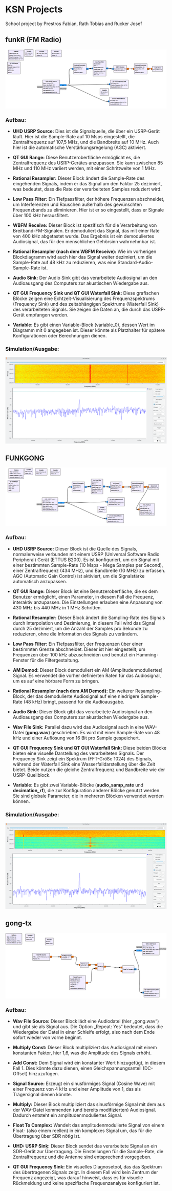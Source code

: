 # KSN Projects
School project by Prestros Fabian, Rath Tobias and Rucker Josef


## funkR (FM Radio)

![funkR Flow-Graph](Images/funkR.png)

### Aufbau:

- **UHD USRP Source:** Dies ist die Signalquelle, die über ein USRP-Gerät läuft. Hier ist die Sample-Rate auf 10 Msps eingestellt, die Zentralfrequenz auf 107,5 MHz, und die Bandbreite auf 10 MHz. Auch hier ist die automatische Verstärkungsregelung (AGC) aktiviert.

- **QT GUI Range:** Diese Benutzeroberfläche ermöglicht es, die Zentralfrequenz des USRP-Gerätes anzupassen. Sie kann zwischen 85 MHz und 110 MHz variiert werden, mit einer Schrittweite von 1 MHz.

- **Rational Resampler:** Dieser Block ändert die Sample-Rate des eingehenden Signals, indem er das Signal um den Faktor 25 dezimiert, was bedeutet, dass die Rate der verarbeiteten Samples reduziert wird.

- **Low Pass Filter:** Ein Tiefpassfilter, der höhere Frequenzen abschneidet, um Interferenzen und Rauschen außerhalb des gewünschten Frequenzbands zu eliminieren. Hier ist er so eingestellt, dass er Signale über 100 kHz herausfiltert.

- **WBFM Receive:** Dieser Block ist spezifisch für die Verarbeitung von Breitband-FM-Signalen. Er demoduliert das Signal, das mit einer Rate von 400 kHz abgetastet wurde. Das Ergebnis ist ein demoduliertes Audiosignal, das für den menschlichen Gehörsinn wahrnehmbar ist.

- **Rational Resampler (nach dem WBFM Receive):** Wie im vorherigen Blockdiagramm wird auch hier das Signal weiter dezimiert, um die Sample-Rate auf 48 kHz zu reduzieren, was eine Standard-Audio-Sample-Rate ist.

- **Audio Sink:** Der Audio Sink gibt das verarbeitete Audiosignal an den Audioausgang des Computers zur akustischen Wiedergabe aus.

- **QT GUI Frequency Sink und QT GUI Waterfall Sink:** Diese grafischen Blöcke zeigen eine Echtzeit-Visualisierung des Frequenzspektrums (Frequency Sink) und des zeitabhängigen Spektrums (Waterfall Sink) des verarbeiteten Signals. Sie zeigen die Daten an, die durch das USRP-Gerät empfangen werden.

- **Variable:** Es gibt einen Variable-Block (variable_0), dessen Wert im Diagramm mit 0 angegeben ist. Dieser könnte als Platzhalter für spätere Konfigurationen oder Berechnungen dienen.

### Simulation/Ausgabe:

![funkR Sim](Images/funkR-sim.png)


## FUNKGONG

![FUNKGONG Flow-Graph](Images/FUNKGONG.png)

### Aufbau:

- **UHD USRP Source:** Dieser Block ist die Quelle des Signals, normalerweise verbunden mit einem USRP (Universal Software Radio Peripheral) Gerät (ETTUS B200). Es ist konfiguriert, um ein Signal mit einer bestimmten Sample-Rate (10 Msps - Mega Samples per Second), einer Zentralfrequenz (434 MHz), und Bandbreite (10 MHz) zu erfassen. AGC (Automatic Gain Control) ist aktiviert, um die Signalstärke automatisch anzupassen.

- **QT GUI Range:** Dieser Block ist eine Benutzeroberfläche, die es dem Benutzer ermöglicht, einen Parameter, in diesem Fall die Frequenz, interaktiv anzupassen. Die Einstellungen erlauben eine Anpassung von 430 MHz bis 440 MHz in 1 MHz Schritten.

- **Rational Resampler:** Dieser Block ändert die Sampling-Rate des Signals durch Interpolation und Dezimierung, in diesem Fall wird das Signal durch 25 dezimiert, um die Anzahl der Samples pro Sekunde zu reduzieren, ohne die Information des Signals zu verändern.

- **Low Pass Filter:** Ein Tiefpassfilter, der Frequenzen über einer bestimmten Grenze abschneidet. Dieser ist hier eingestellt, um Frequenzen über 100 kHz abzuschneiden und benutzt ein Hamming-Fenster für die Filtergestaltung.

- **AM Demod:** Dieser Block demoduliert ein AM (Amplitudenmoduliertes) Signal. Es verwendet die vorher definierten Raten für das Audiosignal, um es auf eine hörbare Form zu bringen.

- **Rational Resampler (nach dem AM Demod):** Ein weiterer Resampling-Block, der das demodulierte Audiosignal auf eine niedrigere Sample-Rate (48 kHz) bringt, passend für die Audioausgabe.

- **Audio Sink:** Dieser Block gibt das verarbeitete Audiosignal an den Audioausgang des Computers zur akustischen Wiedergabe aus.

- **Wav File Sink:** Parallel dazu wird das Audiosignal auch in eine WAV-Datei (**gong.wav**) geschrieben. Es wird mit einer Sample-Rate von 48 kHz und einer Auflösung von 16 Bit pro Sample gespeichert.

- **QT GUI Frequency Sink und QT GUI Waterfall Sink:** Diese beiden Blöcke bieten eine visuelle Darstellung des verarbeiteten Signals. Der Frequency Sink zeigt ein Spektrum (FFT-Größe 1024) des Signals, während der Waterfall Sink eine Wasserfalldarstellung über die Zeit bietet. Beide nutzen die gleiche Zentralfrequenz und Bandbreite wie der USRP-Quellblock.

- **Variable:** Es gibt zwei Variable-Blöcke (**audio_samp_rate** und **decimation_rf**), die zur Konfiguration anderer Blöcke genutzt werden. Sie sind globale Parameter, die in mehreren Blöcken verwendet werden können.

### Simulation/Ausgabe:

![FUNKGONG Sim](Images/FUNKGONG-sim.png)


## gong-tx

![gong-tx Flow-Graph](Images/gong-tx.png)

### Aufbau:

- **Wav File Source:** Dieser Block lädt eine Audiodatei (hier „gong.wav“) und gibt sie als Signal aus. Die Option „Repeat: Yes“ bedeutet, dass die Wiedergabe der Datei in einer Schleife erfolgt, also nach dem Ende sofort wieder von vorne beginnt.

- **Multiply Const:** Dieser Block multipliziert das Audiosignal mit einem konstanten Faktor, hier 1,6, was die Amplitude des Signals erhöht.

- **Add Const:** Dem Signal wird ein konstanter Wert hinzugefügt, in diesem Fall 1. Dies könnte dazu dienen, einen Gleichspannungsanteil (DC-Offset) hinzuzufügen.

- **Signal Source:** Erzeugt ein sinusförmiges Signal (Cosine Wave) mit einer Frequenz von 4 kHz und einer Amplitude von 1, das als Trägersignal dienen könnte.

- **Multiply:** Dieser Block multipliziert das sinusförmige Signal mit dem aus der WAV-Datei kommenden (und bereits modifizierten) Audiosignal. Dadurch entsteht ein amplitudenmoduliertes Signal.

- **Float To Complex:** Wandelt das amplitudenmodulierte Signal von einem Float- (also einem reellen) in ein komplexes Signal um, das für die Übertragung über SDR nötig ist.

- **UHD: USRP Sink:** Dieser Block sendet das verarbeitete Signal an ein SDR-Gerät zur Übertragung. Die Einstellungen für die Sample-Rate, die Zentralfrequenz und die Antenne sind entsprechend vorgegeben.

- **QT GUI Frequency Sink:** Ein visuelles Diagnosetool, das das Spektrum des übertragenen Signals zeigt. In diesem Fall wird kein Zentrum der Frequenz angezeigt, was darauf hinweist, dass es für visuelle Rückmeldung und keine spezifische Frequenzanalyse konfiguriert ist.
